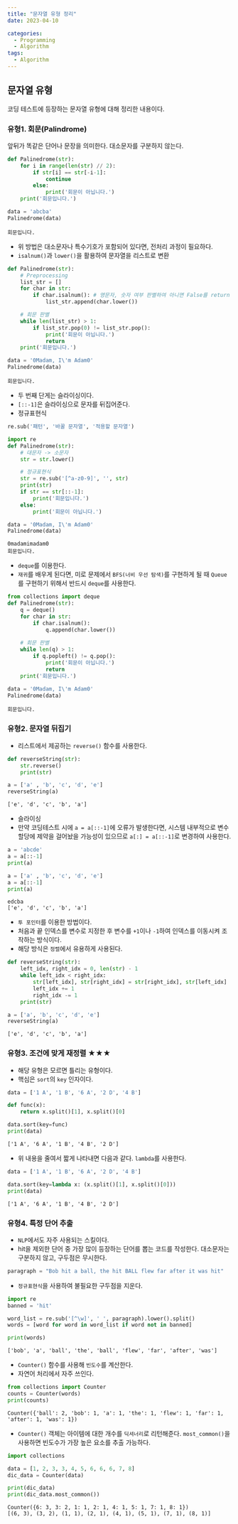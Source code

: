 ```yaml
---
title: "문자열 유형 정리"
date: 2023-04-10

categories:
  - Programming
  - Algorithm
tags:
  - Algorithm  
---
```


## 문자열 유형
코딩 테스트에 등장하는 문자열 유형에 대해 정리한 내용이다.

### 유형1. 회문(Palindrome)
앞뒤가 똑같은 단어나 문장을 의미한다. 대소문자를 구분하지 않는다.


```python
def Palinedrome(str):
    for i in range(len(str) // 2):
        if str[i] == str[-i-1]:
            continue
        else:
            print('회문이 아닙니다.')
    print('회문입니다.')

data = 'abcba'
Palinedrome(data)
```

    회문입니다.
    


- 위 방법은 대소문자나 특수기호가 포함되어 있다면, 전처리 과정이 필요하다.
- `isalnum()`과 `lower()`을 활용하여 문자열을 리스트로 변환


```python
def Palinedrome(str):
    # Preprocessing
    list_str = []
    for char in str:
        if char.isalnum(): # 영문자, 숫자 여부 판별하여 아니면 False를 return
            list_str.append(char.lower())

    # 회문 판별
    while len(list_str) > 1:
        if list_str.pop(0) != list_str.pop():
            print('회문이 아닙니다.')
            return
    print('회문입니다.') 

data = '0Madam, I\'m Adam0'
Palinedrome(data)
```

    회문입니다.
    

- 두 번째 단게는 슬라이싱이다.
- `[::-1]`은 슬라이싱으로 문자를 뒤집어준다.
- 정규표현식

```python
re.sub('패턴', '바꿀 문자열', '적용할 문자열')
```


```python
import re
def Palinedrome(str):
    # 대문자 -> 소문자
    str = str.lower()

    # 정규표현식
    str = re.sub('[^a-z0-9]', '', str)
    print(str)
    if str == str[::-1]:
        print('회문입니다.')
    else:
        print('회문이 아닙니다.')

data = '0Madam, I\'m Adam0'
Palinedrome(data)
```

    0madamimadam0
    회문입니다.
    

- `deque`를 이용한다.
- `재귀`를 배우게 된다면, 미로 문제에서 `BFS(너비 우선 탐색)`를 구현하게 될 때 `Queue`를 구현하기 위해서 반드시 `deque`를 사용한다.


```python
from collections import deque
def Palinedrome(str):
    q = deque()
    for char in str:
        if char.isalnum():
            q.append(char.lower())
        
    # 회문 판별
    while len(q) > 1:
        if q.popleft() != q.pop():
            print('회문이 아닙니다.')
            return
    print('회문입니다.')

data = '0Madam, I\'m Adam0'
Palinedrome(data)
```

    회문입니다.
    

### 유형2. 문자열 뒤집기

- 리스트에서 제공하는 `reverse()` 함수를 사용한다.


```python
def reverseString(str):
    str.reverse()
    print(str)

a = ['a' , 'b', 'c', 'd', 'e']
reverseString(a)
```

    ['e', 'd', 'c', 'b', 'a']
    

- 슬라이싱
- 만약 코딩테스트 시에 `a = a[::-1]`에 오류가 발생한다면, 시스템 내부적으로 변수 할당에 제약을 걸어놨을 가능성이 있으므로 `a[:] = a[::-1]`로 변경하여 사용한다.


```python
a = 'abcde'
a = a[::-1]
print(a)

a = ['a' , 'b', 'c', 'd', 'e']
a = a[::-1]
print(a)
```

    edcba
    ['e', 'd', 'c', 'b', 'a']
    

- `투 포인터`를 이용한 방법이다.
- 처음과 끝 인덱스를 변수로 지정한 후 변수를 `+1`이나 `-1`하여 인덱스를 이동시켜 조작하는 방식이다.
- 해당 방식은 `정렬`에서 유용하게 사용된다.


```python
def reverseString(str):
    left_idx, right_idx = 0, len(str) - 1
    while left_idx < right_idx:
        str[left_idx], str[right_idx] = str[right_idx], str[left_idx]
        left_idx += 1
        right_idx -= 1
    print(str)

a = ['a', 'b', 'c', 'd', 'e']
reverseString(a)
```

    ['e', 'd', 'c', 'b', 'a']
    

### 유형3. 조건에 맞게 재정렬 ★★★
- 해당 유형은 모르면 틀리는 유형이다.
- 핵심은 `sort`의 `key` 인자이다.


```python
data = ['1 A', '1 B', '6 A', '2 D', '4 B']

def func(x):
    return x.split()[1], x.split()[0]

data.sort(key=func)
print(data)
```

    ['1 A', '6 A', '1 B', '4 B', '2 D']
    

- 위 내용을 줄여서 짧게 나타내면 다음과 같다. `lambda`를 사용한다.


```python
data = ['1 A', '1 B', '6 A', '2 D', '4 B']

data.sort(key=lambda x: (x.split()[1], x.split()[0]))
print(data)
```

    ['1 A', '6 A', '1 B', '4 B', '2 D']
    

### 유형4. 특정 단어 추출
- `NLP`에서도 자주 사용되는 스킬이다.
- hit을 제외한 단어 중 가장 많이 등장하는 단어를 뽑는 코드를 작성한다. 대소문자는 구분하지 않고, 구두점은 무시한다.


```python
paragraph = "Bob hit a ball, the hit BALL flew far after it was hit"
```

- `정규표현식`을 사용하여 불필요한 구두점을 지운다.


```python
import re
banned = 'hit'

word_list = re.sub('[^\w]', ' ', paragraph).lower().split()
words = [word for word in word_list if word not in banned]

print(words)
```

    ['bob', 'a', 'ball', 'the', 'ball', 'flew', 'far', 'after', 'was']
    

- `Counter()` 함수를 사용해 `빈도수`를 계산한다.
- 자연어 처리에서 자주 쓰인다.


```python
from collections import Counter
counts = Counter(words)
print(counts)
```

    Counter({'ball': 2, 'bob': 1, 'a': 1, 'the': 1, 'flew': 1, 'far': 1, 'after': 1, 'was': 1})
    

- `Counter()` 객체는 아이템에 대한 개수를 `딕셔너리`로 리턴해준다. `most_common()`을 사용하면 빈도수가 가장 높은 요소를 추출 가능하다.


```python
import collections

data = [1, 2, 3, 3, 4, 5, 6, 6, 6, 7, 8]
dic_data = Counter(data)

print(dic_data)
print(dic_data.most_common())
```

    Counter({6: 3, 3: 2, 1: 1, 2: 1, 4: 1, 5: 1, 7: 1, 8: 1})
    [(6, 3), (3, 2), (1, 1), (2, 1), (4, 1), (5, 1), (7, 1), (8, 1)]
